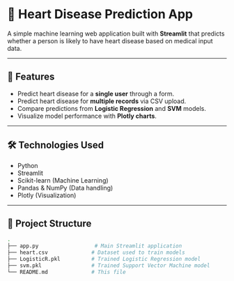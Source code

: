 # 💓 Heart Disease Prediction App

A simple machine learning web application built with **Streamlit** that predicts whether a person is likely to have heart disease based on medical input data.

---

## 🚀 Features

- Predict heart disease for a **single user** through a form.
- Predict heart disease for **multiple records** via CSV upload.
- Compare predictions from **Logistic Regression** and **SVM** models.
- Visualize model performance with **Plotly charts**.

---

## 🛠 Technologies Used

- Python
- Streamlit
- Scikit-learn (Machine Learning)
- Pandas & NumPy (Data handling)
- Plotly (Visualization)

---

## 📂 Project Structure

```bash
.
├── app.py                  # Main Streamlit application
├── heart.csv              # Dataset used to train models
├── LogisticR.pkl          # Trained Logistic Regression model
├── svm.pkl                # Trained Support Vector Machine model
└── README.md              # This file
